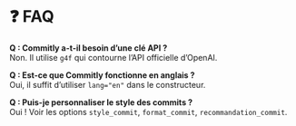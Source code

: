 # ❓ FAQ


**Q : Commitly a-t-il besoin d’une clé API ?**  
Non. Il utilise `g4f` qui contourne l’API officielle d’OpenAI.

**Q : Est-ce que Commitly fonctionne en anglais ?**  
Oui, il suffit d’utiliser `lang="en"` dans le constructeur.

**Q : Puis-je personnaliser le style des commits ?**  
Oui ! Voir les options `style_commit`, `format_commit`, `recommandation_commit`.
